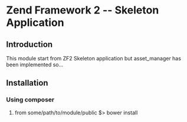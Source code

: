 # Zend Framework 2 -- Skeleton Application

## Introduction

This module start from ZF2 Skeleton application but asset_manager has been implemented so...

## Installation

### Using composer

1. from some/path/to/module/public $> bower install



